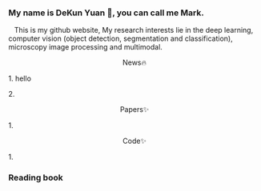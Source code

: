 ###  My name is DeKun Yuan 👋, you can call me Mark.
<div background-color='#666666'> 
  <p font-size='36px'>
    &nbsp&nbsp This is my github website, My research interests lie in the deep learning, computer vision (object detection, segmentation and classification), microscopy image processing and multimodal.
 <p>
   <div >
     <p align="center">News🔥</p>
     <p>1. hello</p>
     <p>2.</p>
   </div>
  <div>
    <p align="center">Papers✨</p>
    <p>1. </p>
  </div>
  <div >
    <p align="center">Code✨</p>
    <p>1. </p>
  </div>
</div>


### Reading book
<!--
**sdydk/sdydk** is a ✨ _special_ ✨ repository because its `README.md` (this file) appears on your GitHub profile.

Here are some ideas to get you started:

- 🔭 I’m currently working on ...
- 🌱 I’m currently learning ...
- 👯 I’m looking to collaborate on ...
- 🤔 I’m looking for help with ...
- 💬 Ask me about ...
- 📫 How to reach me: ...
- 😄 Pronouns: ...
- ⚡ Fun fact: ...
-->

